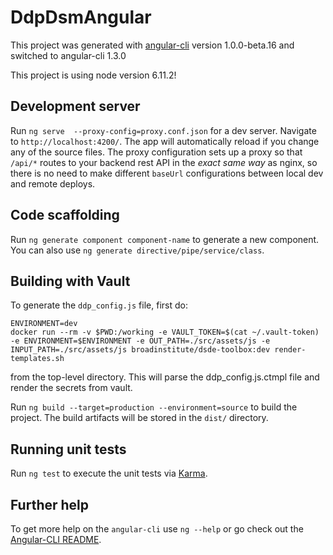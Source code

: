 # DdpDsmAngular

This project was generated with [angular-cli](https://github.com/angular/angular-cli) version 1.0.0-beta.16
and switched to angular-cli 1.3.0

This project is using node version 6.11.2!

## Development server
Run `ng serve  --proxy-config=proxy.conf.json` for a dev server. Navigate to `http://localhost:4200/`. The app will automatically reload if you change any of the source files.
The proxy configuration sets up a proxy so that `/api/*` routes to your backend rest API in the _exact same way_ as nginx,
so there is no need to make different `baseUrl` configurations between local dev and remote deploys.

## Code scaffolding

Run `ng generate component component-name` to generate a new component. You can also use `ng generate directive/pipe/service/class`.

## Building with Vault

To generate the `ddp_config.js` file, first do:
```shell
ENVIRONMENT=dev
docker run --rm -v $PWD:/working -e VAULT_TOKEN=$(cat ~/.vault-token) -e ENVIRONMENT=$ENVIRONMENT -e OUT_PATH=./src/assets/js -e INPUT_PATH=./src/assets/js broadinstitute/dsde-toolbox:dev render-templates.sh
```

from the top-level directory.  This will parse the ddp_config.js.ctmpl file and render the secrets from vault.

Run `ng build --target=production --environment=source` to build the project. The build artifacts will be stored in the `dist/` directory.

## Running unit tests

Run `ng test` to execute the unit tests via [Karma](https://karma-runner.github.io).

## Further help

To get more help on the `angular-cli` use `ng --help` or go check out the [Angular-CLI README](https://github.com/angular/angular-cli/blob/master/README.md).
